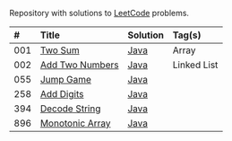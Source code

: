 Repository with solutions to [LeetCode](https://leetcode.com/) problems.

| # | Title | Solution | Tag(s) |
| :- | :- | :- | :- |
| 001 | [Two Sum](TwoSum) | [Java](TwoSum/Solution.java) | Array |
| 002 | [Add Two Numbers](AddTwoNumbers) | [Java](AddTwoNumbers/Solution.java) | Linked List |
| 055 | [Jump Game](JumpGame) | [Java](JumpGame/Solution.java) | |
| 258 | [Add Digits](AddDigits) | [Java](AddDigits/Solution.java) | |
| 394 | [Decode String](DecodeString) | [Java](DecodeString/Solution.java) | |
| 896 | [Monotonic Array](MonotonicArray) | [Java](MonotonicArray/Solution.java) | |
